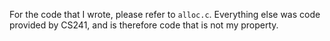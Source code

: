 For the code that I wrote, please refer to `alloc.c`. Everything else was code provided by CS241, and is therefore code that is not my property.
